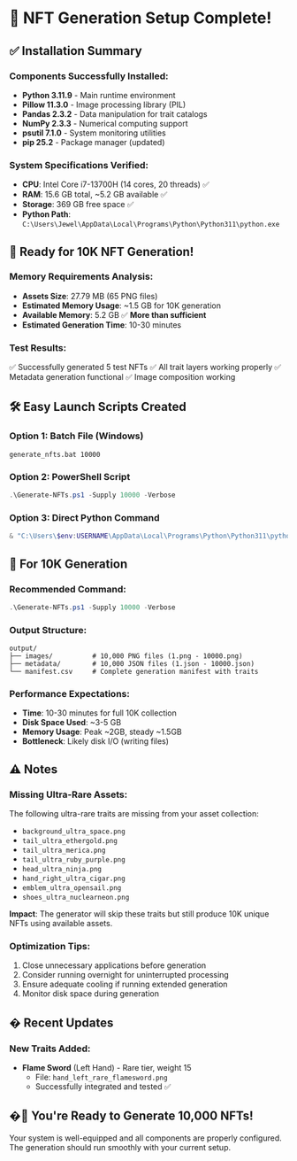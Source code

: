 # 🚀 NFT Generation Setup Complete!

## ✅ Installation Summary

### Components Successfully Installed:
- **Python 3.11.9** - Main runtime environment
- **Pillow 11.3.0** - Image processing library (PIL)
- **Pandas 2.3.2** - Data manipulation for trait catalogs
- **NumPy 2.3.3** - Numerical computing support
- **psutil 7.1.0** - System monitoring utilities
- **pip 25.2** - Package manager (updated)

### System Specifications Verified:
- **CPU**: Intel Core i7-13700H (14 cores, 20 threads) ✅
- **RAM**: 15.6 GB total, ~5.2 GB available ✅
- **Storage**: 369 GB free space ✅
- **Python Path**: `C:\Users\Jewel\AppData\Local\Programs\Python\Python311\python.exe`

## 🎯 Ready for 10K NFT Generation!

### Memory Requirements Analysis:
- **Assets Size**: 27.79 MB (65 PNG files)
- **Estimated Memory Usage**: ~1.5 GB for 10K generation
- **Available Memory**: 5.2 GB ✅ **More than sufficient**
- **Estimated Generation Time**: 10-30 minutes

### Test Results:
✅ Successfully generated 5 test NFTs
✅ All trait layers working properly
✅ Metadata generation functional
✅ Image composition working

## 🛠️ Easy Launch Scripts Created

### Option 1: Batch File (Windows)
```batch
generate_nfts.bat 10000
```

### Option 2: PowerShell Script
```powershell
.\Generate-NFTs.ps1 -Supply 10000 -Verbose
```

### Option 3: Direct Python Command
```powershell
& "C:\Users\$env:USERNAME\AppData\Local\Programs\Python\Python311\python.exe" generate.py --supply 10000 --seed 42 --verbose
```

## 🎨 For 10K Generation

### Recommended Command:
```powershell
.\Generate-NFTs.ps1 -Supply 10000 -Verbose
```

### Output Structure:
```
output/
├── images/          # 10,000 PNG files (1.png - 10000.png)
├── metadata/        # 10,000 JSON files (1.json - 10000.json)
└── manifest.csv     # Complete generation manifest with traits
```

### Performance Expectations:
- **Time**: 10-30 minutes for full 10K collection
- **Disk Space Used**: ~3-5 GB
- **Memory Usage**: Peak ~2GB, steady ~1.5GB
- **Bottleneck**: Likely disk I/O (writing files)

## ⚠️ Notes

### Missing Ultra-Rare Assets:
The following ultra-rare traits are missing from your asset collection:
- `background_ultra_space.png`
- `tail_ultra_ethergold.png`
- `tail_ultra_merica.png`
- `tail_ultra_ruby_purple.png`
- `head_ultra_ninja.png`
- `hand_right_ultra_cigar.png`
- `emblem_ultra_opensail.png`
- `shoes_ultra_nuclearneon.png`

**Impact**: The generator will skip these traits but still produce 10K unique NFTs using available assets.

### Optimization Tips:
1. Close unnecessary applications before generation
2. Consider running overnight for uninterrupted processing
3. Ensure adequate cooling if running extended generation
4. Monitor disk space during generation

## � Recent Updates

### New Traits Added:
- **Flame Sword** (Left Hand) - Rare tier, weight 15
  - File: `hand_left_rare_flamesword.png`
  - Successfully integrated and tested ✅

## �🎉 You're Ready to Generate 10,000 NFTs!

Your system is well-equipped and all components are properly configured. The generation should run smoothly with your current setup.